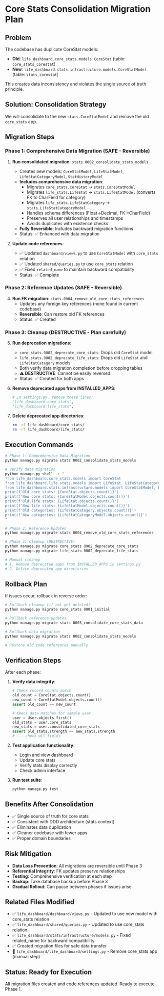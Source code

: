 # Core Stats Consolidation Migration Plan

## Problem
The codebase has duplicate CoreStat models:
- **Old**: `life_dashboard.core_stats.models.CoreStat` (table: `core_stats_corestat`)
- **New**: `life_dashboard.stats.infrastructure.models.CoreStatModel` (table: `stats_corestat`)

This creates data inconsistency and violates the single source of truth principle.

## Solution: Consolidation Strategy

We will consolidate to the new `stats.CoreStatModel` and remove the old `core_stats` app.

## Migration Steps

### Phase 1: Comprehensive Data Migration (SAFE - Reversible)

1. **Run consolidated migration**: `stats.0002_consolidate_stats_models`
   - Creates new models: `CoreStatModel`, `LifeStatModel`, `LifeStatCategoryModel`, `StatHistoryModel`
   - **Includes comprehensive data migration**:
     - Migrates `core_stats.CoreStat` → `stats.CoreStatModel`
     - Migrates `life_stats.LifeStat` → `stats.LifeStatModel` (converts FK to CharField for category)
     - Migrates `life_stats.LifeStatCategory` → `stats.LifeStatCategoryModel`
     - Handles schema differences (Float→Decimal, FK→CharField)
     - Preserves all user relationships and timestamps
     - Avoids duplicates with existence checks
   - **Fully Reversible**: Includes backward migration functions
   - Status: ✅ Enhanced with data migration

3. **Update code references**:
   - ✅ Updated `dashboard/views.py` to use `CoreStatModel` with `core_stats` relation
   - ✅ Updated `shared/queries.py` to use `core_stats` relation
   - ✅ Fixed `related_name` to maintain backward compatibility
   - Status: ✅ Complete

### Phase 2: Reference Updates (SAFE - Reversible)

4. **Run FK migration**: `stats.0004_remove_old_core_stats_references`
   - Updates any foreign key references (none found in current codebase)
   - **Reversible**: Can restore old FK references
   - Status: ✅ Created

### Phase 3: Cleanup (DESTRUCTIVE - Plan carefully)

5. **Run deprecation migrations**:
   - `core_stats.0002_deprecate_core_stats`: Drops old `CoreStat` model
   - `life_stats.0002_deprecate_life_stats`: Drops old `LifeStat` and `LifeStatCategory` models
   - Both verify data migration completion before dropping tables
   - **⚠️ DESTRUCTIVE**: Cannot be easily reversed
   - Status: ✅ Created for both apps

6. **Remove deprecated apps from INSTALLED_APPS**:
   ```python
   # In settings.py, remove these lines:
   "life_dashboard.core_stats",
   "life_dashboard.life_stats",
   ```

7. **Delete deprecated app directories**:
   ```bash
   rm -rf life_dashboard/core_stats/
   rm -rf life_dashboard/life_stats/
   ```

## Execution Commands

```bash
# Phase 1: Comprehensive Data Migration
python manage.py migrate stats 0002_consolidate_stats_models

# Verify data migration
python manage.py shell -c "
from life_dashboard.core_stats.models import CoreStat
from life_dashboard.life_stats.models import LifeStat, LifeStatCategory
from life_dashboard.stats.infrastructure.models import CoreStatModel, LifeStatModel, LifeStatCategoryModel
print(f'Old core stats: {CoreStat.objects.count()}')
print(f'New core stats: {CoreStatModel.objects.count()}')
print(f'Old life stats: {LifeStat.objects.count()}')
print(f'New life stats: {LifeStatModel.objects.count()}')
print(f'Old categories: {LifeStatCategory.objects.count()}')
print(f'New categories: {LifeStatCategoryModel.objects.count()}')
"

# Phase 2: Reference Updates
python manage.py migrate stats 0004_remove_old_core_stats_references

# Phase 3: Cleanup (DESTRUCTIVE)
python manage.py migrate core_stats 0002_deprecate_core_stats
python manage.py migrate life_stats 0002_deprecate_life_stats

# Manual cleanup
# 1. Remove deprecated apps from INSTALLED_APPS in settings.py
# 2. Delete deprecated app directories
```

## Rollback Plan

If issues occur, rollback in reverse order:

```bash
# Rollback cleanup (if not yet deleted)
python manage.py migrate core_stats 0001_initial

# Rollback reference updates
python manage.py migrate stats 0003_consolidate_core_stats_data

# Rollback data migration
python manage.py migrate stats 0002_consolidate_stats_models

# Restore old code references manually
```

## Verification Steps

After each phase:

1. **Verify data integrity**:
   ```python
   # Check record counts match
   old_count = CoreStat.objects.count()
   new_count = CoreStatModel.objects.count()
   assert old_count == new_count

   # Check data matches for sample user
   user = User.objects.first()
   old_stats = user.core_stats
   new_stats = user.consolidated_core_stats
   assert old_stats.strength == new_stats.strength
   # ... check all fields
   ```

2. **Test application functionality**:
   - Login and view dashboard
   - Update core stats
   - Verify stats display correctly
   - Check admin interface

3. **Run test suite**:
   ```bash
   python manage.py test
   ```

## Benefits After Consolidation

- ✅ Single source of truth for core stats
- ✅ Consistent with DDD architecture (stats context)
- ✅ Eliminates data duplication
- ✅ Cleaner codebase with fewer apps
- ✅ Proper domain boundaries

## Risk Mitigation

- **Data Loss Prevention**: All migrations are reversible until Phase 3
- **Referential Integrity**: FK updates preserve relationships
- **Testing**: Comprehensive verification at each step
- **Backup**: Take database backup before Phase 3
- **Gradual Rollout**: Can pause between phases if issues arise

## Related Files Modified

- ✅ `life_dashboard/dashboard/views.py` - Updated to use new model with core_stats relation
- ✅ `life_dashboard/shared/queries.py` - Updated to use core_stats relation
- ✅ `life_dashboard/stats/infrastructure/models.py` - Fixed related_name for backward compatibility
- ✅ Created migration files for safe data transfer
- 🔄 `life_dashboard/life_dashboard/settings.py` - Remove core_stats app (manual step)

## Status: Ready for Execution

All migration files created and code references updated. Ready to execute Phase 1.
